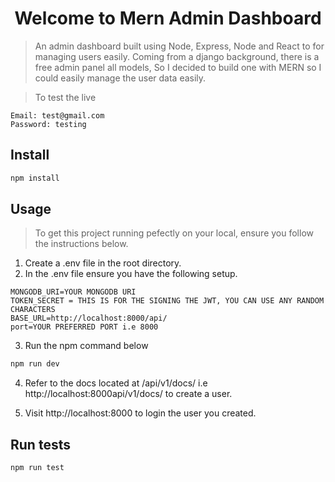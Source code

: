 <h1 align="center">Welcome to Mern Admin Dashboard</h1>


> An admin dashboard built using Node, Express, Node and React to for managing users easily. Coming from a django background, there is a free admin panel all models, So I decided to build one with MERN so I could easily manage the user data easily.

> To test the live

```
Email: test@gmail.com
Password: testing
```

## Install

```sh
npm install
```

## Usage

> To get this project running pefectly on your local, ensure you follow the instructions below.

1. Create a .env file in the root directory.
2. In the .env file ensure you have the following setup.

```
MONGODB_URI=YOUR MONGODB URI
TOKEN_SECRET = THIS IS FOR THE SIGNING THE JWT, YOU CAN USE ANY RANDOM CHARACTERS
BASE_URL=http://localhost:8000/api/
port=YOUR PREFERRED PORT i.e 8000
```

3. Run the npm command below

```sh
npm run dev
```

4. Refer to the docs located at /api/v1/docs/ i.e http://localhost:8000api/v1/docs/ to create a user.

5. Visit http://localhost:8000 to login the user you created.

## Run tests

```sh
npm run test
```

